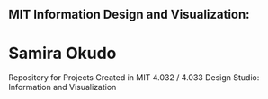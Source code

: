 ## MIT Information Design and Visualization: 
# Samira Okudo

Repository for Projects Created in MIT 4.032 / 4.033 Design Studio: Information and Visualization


